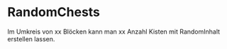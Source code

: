 # RandomChests
Im Umkreis von xx Blöcken kann man xx Anzahl Kisten mit RandomInhalt erstellen lassen.
